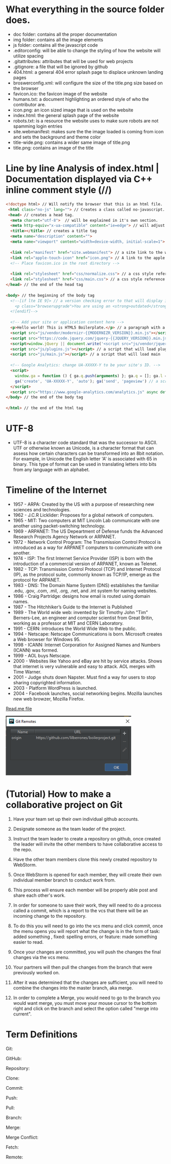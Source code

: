 # What everything in the source folder does. 
 - doc folder: contains all the proper documentation
 - img folder: contains all the image elements
 - js folder: contains all the javascript code
 - .editorconfig: will be able to change the styling of how the website will utilize spacing
-	.gitattributes: attributes that will be used for web projects
-	.gitignore: a file that will be ignored by github
-	404.html: a general 404 error splash page to displace unknown landing pages
-	broswerconfig.xml: will configure the size of the title.png size based on the browser
-	favicon.ico: the favicon image of the website
-	humans.txt: a document highlighting an ordered style of who the contributor are.
-	icon.png: an icon sized image that is used on the website
-	index.html: the general splash page of the website
-	robots.txt: is a resource the website uses to make sure robots are not spamming login entries 
-	site.webmanifest: makes sure the the image loaded is coming from icon and sets the background and theme color
-	title-wide.png: contains a wider same image of title.png
-	title.png: contains an image of the title

#	Line by line Analysis of index.html | Documentation displayed via C++ inline comment style (//)
```html
<!doctype html> // Will notify the browser that this is an html file.
 <html class="no-js" lang=""> // Creates a class called no-javascript.
 <head> // creates a head tag.
  <meta charset="utf-8">  // will be explained in it's own section.
  <meta http-equiv="x-ua-compatible" content="ie=edge"> // will adjust the content compatibility to microsoft edge
  <title></title> // creates a title tag
  <meta name="description" content="">
  <meta name="viewport" content="width=device-width, initial-scale=1"> // will adjust the viewpoint based on the device's display

  <link rel="manifest" href="site.webmanifest"> // a site link to the webmanifest in source
  <link rel="apple-touch-icon" href="icon.png"> // A link to the apple's touch icon for a mobile ios device
  <!-- Place favicon.ico in the root directory -->

  <link rel="stylesheet" href="css/normalize.css"> // a css style reference to normal
  <link rel="stylesheet" href="css/main.css"> // a css style reference to main
</head> // the end of the head tag

<body> // the beginning of the body tag
  <!--[if lte IE 9]> // a version checking error to that will display if a browser is outdated
    <p class="browserupgrade">You are using an <strong>outdated</strong> browser. Please <a href="https://browsehappy.com/">upgrade your browser</a> to improve your experience and security.</p>
  <![endif]-->

  <!-- Add your site or application content here -->
  <p>Hello world! This is HTML5 Boilerplate.</p> // a paragraph with a HTML5 boilerplate text
  <script src="js/vendor/modernizr-{{MODERNIZR_VERSION}}.min.js"></script> // a script that will be able to use modernized periphials tied to certain devices
  <script src="https://code.jquery.com/jquery-{{JQUERY_VERSION}}.min.js" integrity="{{JQUERY_SRI_HASH}}" crossorigin="anonymous"></script> // will check a jquery hash
  <script>window.jQuery || document.write('<script src="js/vendor/jquery-{{JQUERY_VERSION}}.min.js"><\/script>')</script> // will write to the jquery 
  <script src="js/plugins.js"></script> // a script that will load plugins
  <script src="js/main.js"></script> // a script that will load main

  <!-- Google Analytics: change UA-XXXXX-Y to be your site's ID. -->
  <script>
    window.ga = function () { ga.q.push(arguments) }; ga.q = []; ga.l = +new Date;
    ga('create', 'UA-XXXXX-Y', 'auto'); ga('send', 'pageview') // a script that will set a function to google analytics to process data
  </script>
  <script src="https://www.google-analytics.com/analytics.js" async defer></script> // a page that will periodically sync and send the source to where the data will be collected
</body> // the end of the body tag
 
</html> // the end of the html tag
```
# UTF-8
- UTF-8 is a character code standard that was the successor to ASCII. UTF or otherwise known as Unicode, is a character format that can assess how certain characters can be transformed into an 8bit notation. For example, in Unicode the English letter 'A' is associated with 65 in binary. This type of format can be used in translating letters into bits from any language with an alphabet. 
# Timeline of the Internet
- 1957 - ARPA: Created by the US with a purpose of researching new sciences and technologies.
- 1962 - J.C.R Licklider: Proposes for a global network of computers.
- 1965 - MIT: Two computers at MIT Lincoln Lab communicate with one another using packet-switching technology.
- 1969 - ARPANET: The US Depeartment of Defense funds the Advanced Research Projects Agency Network or ARPANET.
- 1972 - Network Control Program: The Transmission Control Protocol is introduced as a way for ARPANET computers to communicate with one another.
- 1974 - ISP: The first Internet Service Provider (ISP) is born with the introduction of a commercial version of ARPANET, known as Telenet.
- 1982 - TCP: Transmission Control Protocol (TCP) and Internet Protocol (IP), as the protocol suite, commonly known as TCP/IP, emerge as the protocol for ARPANET.
- 1983 - DNS: The Domain Name System (DNS) establishes the familiar .edu, .gov, .com, .mil, .org, .net, and .int system for naming websites. 
- 1986 - Craig Partridge: designs how email is routed using domain names.
- 1987 - The Hitchhiker’s Guide to the Internet is Published
- 1989 - The World wide web: invented by Sir Timothy John "Tim" Berners-Lee, an engineer and computer scientist from Great Britin, working as a professor at MIT and CERN Laboratory.
- 1991 - CERN: introduces the World Wide Web to the public.
- 1994 - Netscape: Netscape Communications is born. Microsoft creates a Web browser for Windows 95.
- 1998 - ICANN: Internet Corporation for Assigned Names and Numbers (ICANN) was formed.
- 1999 - AOL buys Netscape.
- 2000 - Websites like Yahoo and eBay are hit by service attacks. Shows that internet is very vulnerable and easy to attack. AOL merges with Time Warner.
- 2001 - Judge shuts down Napster. Must find a way for users to stop sharing copyrighted information. 
- 2003 - Platform WordPress is launched. 
- 2004 - Facebook launches, social networking begins. Mozilla launches new web browzer, Mozilla Firefox. 

[Read.me file](https://github.com/lilberrones/boilerproject/blob/master/README.md)

![alt_text](images/remotes.png)

# (Tutorial) How to make a collaborative project on Git

1) Have your team set up their own individual github accounts.

2) Designate someone as the team leader of the project.

3) Instruct the team leader to create a repository on github, once created the leader will invite the other members to have collaborative access to the repo.

4) Have the other team members clone this newly created repository to WebStorm.

5) Once WebStorm is opened for each member, they will create their own individual member branch to conduct work from.

6) This process will ensure each member will be properly able post and share each other's work.

7) In order for someone to save their work, they will need to do a process called a commit, which is a report to the vcs that there will be an incoming change to the repository.
 
8) To do this you will need to go into the vcs menu and click commit, once the menu opens you will
  report what the change is in the form of task: added something , fixed: spelling errors, or feature: made something easier to read.
  
9) Once your changes are committed, you will push the changes the final changes via the vcs menu.
 
10) Your partners will then pull the changes from the branch that were previously worked on.
 
11) After it was determined that the changes are sufficient, you will need to combine the changes into the master branch, aka merge.

12) In order to complete a Merge, you would need to go to the branch you would want merge, you must move your mouse cursor to the bottom right and click on the branch and select the option called "merge into current".

# Term Definitions

Git:

GitHub:

Repository:

Clone:

Commit:

Push:

Pull:

Branch:

Merge:

Merge Conflict:

Fetch:

Remote:

